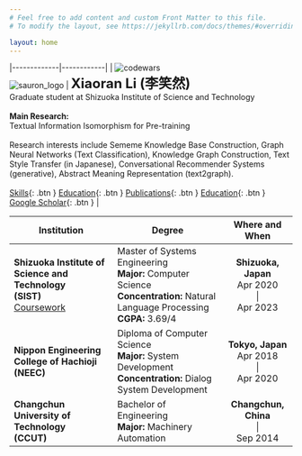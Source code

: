 ```yaml
---
# Feel free to add content and custom Front Matter to this file.
# To modify the layout, see https://jekyllrb.com/docs/themes/#overriding-theme-defaults

layout: home
---
```



|-------------|------------|
|   ![codewars](https://www.codewars.com/users/xiaoran_li/badges/micro)<br> ![sauron_logo](../images/me.png) | **<font size=5>Xiaoran Li (李笑然)</font>** <br> Graduate student at Shizuoka Institute of Science and Technology <br> <br> **Main Research:** <br>Textual Information Isomorphism for Pre-training<br><br>Research interests include Sememe Knowledge Base Construction, Graph Neural Networks (Text Classification), Knowledge Graph Construction, Text Style Transfer (in Japanese), Conversational Recommender Systems (generative), Abstract Meaning Representation (text2graph).<br><br> <span class="fs-2"> [Skills](../docs/education/skills.html){: .btn } [Education](../education/index.html){: .btn } [Publications](../publications/index.html){: .btn } [Education](../education/index.html){: .btn } [Google Scholar](https://scholar.google.com/citations?user=gRzyFp4AAAAJ&hl=en){: .btn }  </span>|

|Institution|Degree|Where and When|
|-------------|------------|-----------|
|**Shizuoka Institute of Science and Technology**<br>**(SIST)**<br> [Coursework](../docs/education/index.html)|Master of Systems Engineering<br>**Major:** Computer Science<br> **Concentration:** Natural Language Processing<br>**CGPA:** 3.69/4|**<center>Shizuoka, Japan</center>**<center>Apr 2020<br>  \| <br> Apr 2023</center>|
|**Nippon Engineering College of Hachioji**<br>**(NEEC)**|Diploma of Computer Science<br>**Major:** System Development <br> **Concentration:** Dialog System Development|**<center>Tokyo, Japan</center>**<center>Apr 2018<br>  \|  <br> Apr 2020</center>|
|**Changchun University of Technology**<br>**(CCUT)**|Bachelor of Engineering<br>**Major:** Machinery Automation|**<center>Changchun, China</center>**<center> \| <br> Sep 2014</center>|

<script type='text/javascript' id='clustrmaps' src='//cdn.clustrmaps.com/map_v2.js?cl=7253ED&w=600&t=tt&d=hDGijGM-VztK5wafWGPtknXMU2sxCFxdJCQ3H23juwo&co=ffffff'></script>
